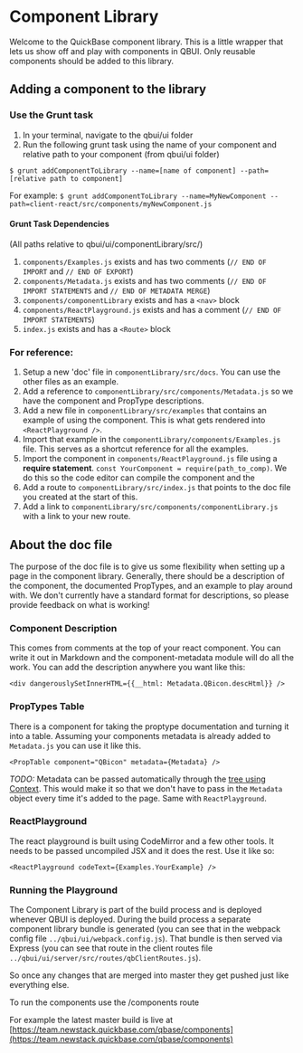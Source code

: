 # Component Library
Welcome to the QuickBase component library. This is a little wrapper that lets us show off and play with components in QBUI. Only reusable components should be added to this library.

## Adding a component to the library

### Use the Grunt task
1. In your terminal, navigate to the qbui/ui folder
2. Run the following grunt task using the name of your component and relative path to your component (from qbui/ui folder)

`$ grunt addComponentToLibrary --name=[name of component] --path=[relative path to component]`

For example:
`$ grunt addComponentToLibrary --name=MyNewComponent --path=client-react/src/components/myNewComponent.js`

#### Grunt Task Dependencies

(All paths relative to qbui/ui/componentLibrary/src/)

1. `components/Examples.js` exists and has two comments (`// END OF IMPORT` and `// END OF EXPORT`)
2. `components/Metadata.js` exists and has two comments (`// END OF IMPORT STATEMENTS` and `// END OF METADATA MERGE`)
3. `components/componentLibrary` exists and has a `<nav>` block
4. `components/ReactPlayground.js` exists and has a comment (`// END OF IMPORT STATEMENTS`)
5. `index.js` exists and has a `<Route>` block

### For reference:
1. Setup a new 'doc' file in `componentLibrary/src/docs`. You can use the other files as an example.
1. Add a reference to `componentLibrary/src/components/Metadata.js` so we have the component and PropType descriptions.
1. Add a new file in `componentLibrary/src/examples` that contains an example of using the component. This is what gets rendered into `<ReactPlayground />`.
1. Import that example in the `componentLibrary/components/Examples.js` file. This serves as a shortcut reference for all the examples.
1. Import the component in `components/ReactPlayground.js` file using a **require statement**. `const YourComponent = require(path_to_comp)`. We do this so the code editor can compile the component and the
1. Add a route to `componentLibrary/src/index.js` that points to the doc file you created at the start of this.
1. Add a link to `componentLibrary/src/components/componentLibrary.js` with a link to your new route.

## About the doc file
The purpose of the doc file is to give us some flexibility when setting up a page in the component library. Generally, there should be a description of the component, the documented PropTypes, and an example to play around with. We don't currently have a standard format for descriptions, so please provide feedback on what is working!

### Component Description
This comes from comments at the top of your react component. You can write it out in Markdown and the component-metadata module will do all the work. You can add the description anywhere you want like this:

```
<div dangerouslySetInnerHTML={{__html: Metadata.QBicon.descHtml}} />
```

### PropTypes Table
There is a component for taking the proptype documentation and turning it into a table. Assuming your components metadata is already added to `Metadata.js` you can use it like this.

```
<PropTable component="QBicon" metadata={Metadata} />
```

*TODO:* Metadata can be passed automatically through the [tree using Context](https://facebook.github.io/react/docs/context.html). This would make it so that we don't have to pass in the `Metadata` object every time it's added to the page. Same with `ReactPlayground`.


### ReactPlayground
The react playground is built using CodeMirror and a few other tools. It needs to be passed uncompiled JSX and it does the rest. Use it like so:

```
<ReactPlayground codeText={Examples.YourExample} />
```

### Running the Playground
The Component Library is part of the build process and is deployed whenever QBUI is deployed. During the build process a separate component library bundle is generated (you can see that in the webpack config file `../qbui/ui/webpack.config.js`). That bundle is then served via Express (you can see that route in the client routes file `../qbui/ui/server/src/routes/qbClientRoutes.js`).

So once any changes that are merged into master they get pushed just like everything else.

To run the components use the /components route

For example the latest master build is live at [https://team.newstack.quickbase.com/qbase/components](https://team.newstack.quickbase.com/qbase/components)
